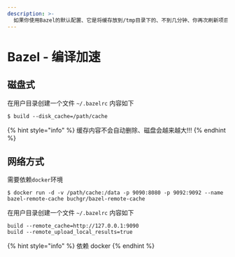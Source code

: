 ```yaml
---
description: >-
  如果你使用Bazel的默认配置、它是将缓存放到/tmp目录下的、不到几分钟、你再次刷新项目的时候就没了、这时你就得重新下载构建了、这里教大家两种配置保存cache的方式。
---
```


# Bazel - 编译加速

## 磁盘式

在用户目录创建一个文件 `~/.bazelrc` 内容如下

```
$ build --disk_cache=/path/cache
```

{% hint style="info" %}
 缓存内容不会自动删除、磁盘会越来越大!!!
{% endhint %}

## 网络方式

需要依赖`docker`环境

```text
$ docker run -d -v /path/cache:/data -p 9090:8080 -p 9092:9092 --name bazel-remote-cache buchgr/bazel-remote-cache
```

在用户目录创建一个文件 `~/.bazelrc` 内容如下

```text
build --remote_cache=http://127.0.0.1:9090
build --remote_upload_local_results=true
```

{% hint style="info" %}
依赖 docker
{% endhint %}



